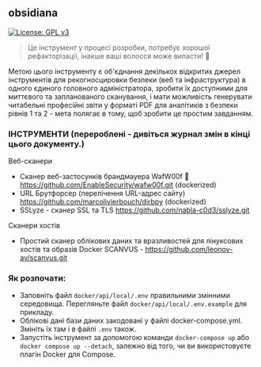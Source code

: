 ## obsidiana

[![License: GPL v3](https://img.shields.io/badge/License-GPL%20v3-blue.svg)](https://www.gnu.org/licenses/gpl-3.0)


> Це інструмент у процесі розробки, потребує хорошої рефакторізації, інакше ваші волосся може випасти! 🤡

Метою цього інструменту є об'єднання декількох відкритих джерел інструментів для рекогносцировки безпеки (веб та інфраструктура) в одного єдиного головного адміністратора, зробити їх доступними для миттєвого та запланованого сканування, і мати можливість генерувати читабельні професійні звіти у форматі PDF для аналітиків з безпеки рівнів 1 та 2 - мета полягає в тому, щоб зробити це простим завданням.

### ІНСТРУМЕНТИ (перероблені - дивіться журнал змін в кінці цього документу.)

Веб-сканери

- Сканер веб-застосунків брандмауера WafW00f 🐶 https://github.com/EnableSecurity/wafw00f.git (dockerized)
- URL Брутфорсер (перелічення URL-адрес сайту) https://github.com/marcolivierbouch/dirbpy (dockerized)
- SSLyze - сканер SSL та TLS https://github.com/nabla-c0d3/sslyze.git

Сканери хостів

- Простий сканер облікових даних та вразливостей для лінуксових хостів та образів Docker SCANVUS - https://github.com/leonov-av/scanvus.git


### Як розпочати:

- Заповніть файл `docker/api/local/.env` правильними змінними середовища. Перегляньте файл `docker/api/local/.env.example` для прикладу.
- Облікові дані бази даних закодовані у файлі docker-compose.yml. Змініть їх там і в файлі `.env` також.
- Запустіть інструмент за допомогою команди `docker-compose up` або `docker compose up --detach`, залежно від того, чи ви використовуєте плагін Docker для Compose.
  
